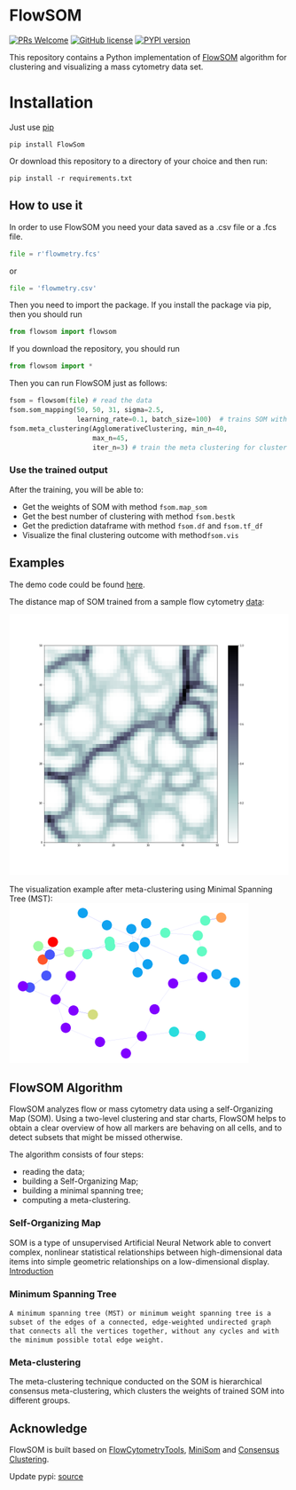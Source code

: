 # FlowSOM

[![PRs Welcome](https://img.shields.io/badge/PRs-welcome-brightgreen.svg)](https://github.com/Hatchin/FlowSOM/pulls)
[![GitHub license](https://img.shields.io/github/license/Naereen/StrapDown.js.svg)](https://github.com/Hatchin/Mann-Whitney-U-Test/blob/master/LICENSE)
[![PYPI version](https://img.shields.io/badge/pypi_version-0.1.1-green.svg)](https://pypi.org/project/FlowSom/)


This repository contains a Python implementation of [FlowSOM](http://bioconductor.org/packages/release/bioc/html/FlowSOM.html) algorithm for clustering and visualizing a mass cytometry data set. 

# Installation
Just use [pip](https://pypi.org/project/FlowSom/)
    
    pip install FlowSom
  
Or download this repository to a directory of your choice and then run:

    pip install -r requirements.txt
    
    
How to use it
------------------
In order to use FlowSOM you need your data saved as a .csv file or a .fcs file.
```python
file = r'flowmetry.fcs'
```
or 
```python
file = 'flowmetry.csv'
```
Then you need to import the package. If you install the package via pip, then you should run
```python
from flowsom import flowsom
```
If you download the repository, you should run
```python
from flowsom import *
```

Then you can run FlowSOM just as follows:
```python
fsom = flowsom(file) # read the data
fsom.som_mapping(50, 50, 31, sigma=2.5, 
                 learning_rate=0.1, batch_size=100)  # trains SOM with 100 iterations
fsom.meta_clustering(AgglomerativeClustering, min_n=40, 
                     max_n=45, 
                     iter_n=3) # train the meta clustering for cluster in range(40,45)       
```

### Use the trained output

After the training, you will be able to:

* Get the weights of SOM with method `fsom.map_som`
* Get the best number of clustering with method `fsom.bestk`
* Get the prediction dataframe with method `fsom.df` and `fsom.tf_df`
* Visualize the final clustering outcome with method`fsom.vis`

Examples
-------------------------
The demo code could be found [here](https://github.com/Hatchin/FlowSOM/blob/master/demo/demo.ipynb).

The distance map of SOM trained from a sample flow cytometry [data](https://github.com/Hatchin/FlowSOM/blob/master/demo/flowmetry_transformed.csv):

<img src="https://github.com/Hatchin/FlowSOM/blob/master/img/som.png" alt="Flow example">

The visualization example after meta-clustering using Minimal Spanning Tree (MST):
<img src="https://github.com/Hatchin/FlowSOM/blob/master/img/mst.png" alt="MST example">

FlowSOM Algorithm
--------------------------

FlowSOM analyzes flow or mass cytometry data using a self-Organizing Map (SOM). Using a two-level clustering and star charts, FlowSOM helps to obtain a clear overview of how all markers are behaving on all cells, and to detect subsets that might be missed otherwise. 

The algorithm consists of four steps: 
- reading the data;
- building a Self-Organizing Map;
- building a minimal spanning tree;
- computing a meta-clustering. 
    
### Self-Organizing Map
SOM is a type of unsupervised Artificial Neural Network able to convert complex, nonlinear statistical relationships between high-dimensional data items into simple geometric relationships on a low-dimensional display. [Introduction](https://heartbeat.fritz.ai/introduction-to-self-organizing-maps-soms-98e88b568f5d)

### Minimum Spanning Tree
```
A minimum spanning tree (MST) or minimum weight spanning tree is a subset of the edges of a connected, edge-weighted undirected graph that connects all the vertices together, without any cycles and with the minimum possible total edge weight.
```

### Meta-clustering
The meta-clustering technique conducted on the SOM is hierarchical consensus meta-clustering, which clusters the weights of trained SOM into different groups. 

Acknowledge
-----------------
FlowSOM is built based on [FlowCytometryTools](https://github.com/eyurtsev/FlowCytometryTools), [MiniSom](https://github.com/JustGlowing/minisom) and [Consensus Clustering](https://github.com/ZigaSajovic/Consensus_Clustering).

Update pypi: [source](https://stackoverflow.com/questions/52700692/a-guide-for-updating-packages-on-pypi)

